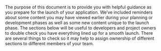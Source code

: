 The purpose of this document is to provide you with helpful guidance as you prepare for the launch of your application. We’ve included reminders about some content you may have viewed earlier during your planning or development phases as well as some new content unique to the launch phase. The sections below will be useful to developers and project owners to double check you have everything lined up for a smooth launch. There are several things to check so it may help to assign ownership of different sections to different members of your team.


